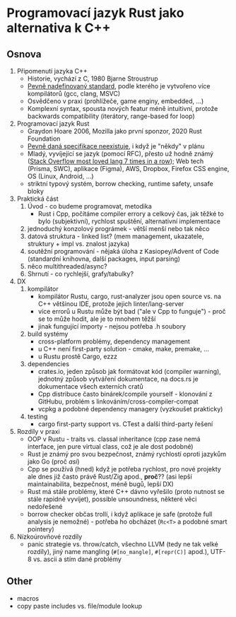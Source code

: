 # Programovací jazyk Rust jako alternativa k C++

## Osnova

1. Připomenutí jazyka C++
    - Historie, vychází z C, 1980 Bjarne Stroustrup
    - [Pevně nadefinovaný standard](https://www.iso.org/standard/79358.html), podle kterého je vytvořeno více kompilátorů (gcc, clang, MSVC)
    - Osvědčeno v praxi (prohlížeče, game enginy, embedded, ...)
    - Komplexní syntax, spousta nových featur méně intuitivní, protože backwards compatibility (iterátory, range-based for loop)
1. Programovací jazyk Rust
    - Graydon Hoare 2006, Mozilla jako první sponzor, 2020 Rust Foundation
    - [Pevně daná specifikace neexistuje](https://doc.rust-lang.org/reference/index.html), i když je "někdy" v plánu
    - Mladý, vyvíjející se jazyk (pomocí RFC), přesto už hodně známý ([Stack Overflow most loved lang 7 times in a row](https://survey.stackoverflow.co/2022/#overview)); Web tech (Prisma, SWC), aplikace (Figma), AWS, Dropbox, Firefox CSS engine, OS (Linux, Android, ...)
    - striktní typový systém, borrow checking, runtime safety, unsafe bloky
1. Praktická část
    1. Úvod - co budeme programovat, metodika
        - Rust i Cpp, počítáme compiler errory a celkový čas, jak těžké to bylo (subjektivní), rychlost spuštění, alternativní implementace
    1. jednoduchý konzolový prográmek - větší menší nebo tak něco
    1. datová struktura - linked list? (mem management, ukazatele, struktury + impl vs. znalost jazyka)
    1. soutěžní programování - nějaká úloha z Kasiopey/Advent of Code (standardní knihovna, další packages, input parsing)
    1. něco multithreaded/async?
    1. Shrnutí - co rychlejší, grafy/tabulky?
1. DX
    1. kompilátor
        - kompilátor Rustu, cargo, rust-analyzer jsou open source vs. na C++ většinou IDE, protože jejich linter/lang-server
        - více errorů u Rustu může být bad ("ale v Cpp to funguje") - proč se to může hodit, ale je to mnohem těžší
        - jinak fungující importy - nejsou potřeba .h soubory
    1. build systémy
        - cross-platform problémy, dependency management
        - u C++ není first-party solution - cmake, make, premake, ...
        - u Rustu prostě Cargo, ezzz
    1. dependencies
        - crates.io, jeden způsob jak formátovat kód (compiler warning), jednotný způsob vytváření dokumentace, na docs.rs je dokumentace všech externích cratů
        - Cpp distribuce často binárek/compile yourself - klonování z GitHubu, problém s linkováním/cross-compiler-compat
        - vcpkg a podobné dependency managery (vyzkoušet prakticky)
    1. testing
        - cargo first-party support vs. CTest a další third-party řešení
1. Rozdíly v praxi
    - OOP v Rustu - traits vs. classal inheritance (cpp zase nemá interface, jen pure virtual class, což je ale dost podobné)
    - Rust je známý pro svou bezpečnost, známý rychlostí oproti jazykům jako Go (proč *asi*)
    - Cpp se používá (hned) když je potřeba rychlost, pro nové projekty ale dnes již často právě Rust/Zig apod., **proč**?? (asi lepší maintainabilita, bezpečnost, méně bugů, lepší DX)
    - Rust má stále problémy, které C++ dávno vyřešilo (proto nutnost se stále rapidně vyvíjet), possible unsoundness, některé věci nedořešené
    - borrow checker občas trollí, i když aplikace je safe (protože full analysis je nemožné) - potřeba ho obcházet (`Rc<T>` a podobné smart pointery)
1. Nízkoúrovňové rozdíly
    - panic strategie vs. throw/catch, všechno LLVM (tedy ne tak velké rozdíly), jiný name mangling (`#[no_mangle]`, `#[repr(C)]` apod.), UTF-8 vs. ascii a stím dané problémy

## Other

- macros
- copy paste includes vs. file/module lookup

